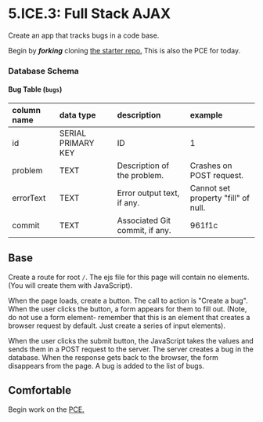 # 5.ICE.3: Full Stack AJAX

Create an app that tracks bugs in a code base.

Begin by _**forking**_ cloning [the starter repo.](https://github.com/rocketacademy/ajax-bugs-swe1) This is also the PCE for today.

### Database Schema

#### Bug Table \(`bugs`\)

| column name | data type | description | example |
| :--- | :--- | :--- | :--- |
| id | SERIAL PRIMARY KEY | ID | 1 |
| problem | TEXT | Description of the problem. | Crashes on POST request. |
| errorText | TEXT | Error output text, if any. | Cannot set property "fill" of null. |
| commit | TEXT | Associated Git commit, if any. | 961f1c |

## Base

Create a route for root `/`. The ejs file for this page will contain no elements. \(You will create them with JavaScript\).

When the page loads, create a button. The call to action is "Create a bug". When the user clicks the button, a form appears for them to fill out. \(Note, do not use a form element- remember that this is an element that creates a browser request by default. Just create a series of input elements\).

When the user clicks the submit button, the JavaScript takes the values and sends them in a POST request to the server. The server creates a bug in the database. When the response gets back to the browser, the form disappears from the page. A bug is added to the list of bugs.

## Comfortable

Begin work on the [PCE.](../5.poce-post-class-exercises/5.poce.1-bug-reports-ajax.md)

